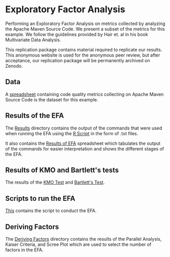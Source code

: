 
# Exploratory Factor Analysis

Performing an Exploratory Factor Analysis on metrics collected by analyzing the Apache Maven Source Code. We present a subset of the metrics for this example. We follow the guidelines provided by Hair et. al in his book Multivariate Data Analysis.

This replication package contains material required to replicate our results. This anonymous website is used for the anonymous peer review, but after acceptance, our replication package will be permanently archived on Zenodo. 

## Data

A [spreadsheet](./efaReadyMC.xlsx) containing code quality metrics collecting on Apache Maven Source Code is the dataset for this example.

## Results of the EFA

The [Results](./Results) directory contains the output of the commands that were used when running the EFA using the [R Script](./RCode.R) in the form of .txt files. 

It also contains the [Results of EFA](./Results/Results.xlsx) spreadsheet which tabulates the output of the commands for easier interpretation and shows the different stages of the EFA.

## Results of KMO and Bartlett's tests

The results of the [KMO Test](./kmo_bartlett/KMOtest.txt) and [Bartlett's Test](./kmo_bartlett/Bartlettstest.txt).

## Scripts to run the EFA 

[This](./RCode.R) contains the script to conduct the EFA.


## Deriving Factors

The [Deriving Factors](./derivingFactors) directory contains the results of the Parallel Analysis, Kaiser Criteria, and Scree Plot which are used to select the number of factors in the EFA. 


